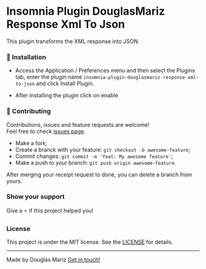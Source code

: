 # Insomnia Plugin DouglasMariz Response Xml To Json

This plugin transforms the XML response into JSON.

### 🚀 Installation

- Access the Application / Preferences menu and then select the Plugins tab, enter the plugin name `insomnia-plugin-douglasmariz-response-xml-to-json` and click Install Plugin.

- After installing the plugin click on enable

### 🤝 Contributing

Contributions, issues and feature requests are welcome!<br />Feel free to check [issues page](https://github.com/DouglasMariz/insomnia-plugin-douglasmariz-response-xml-to-json/issues).
- Make a fork;
- Create a branck with your feature: `git checkout -b awesome-feature`;
- Commit changes: `git commit -m 'feat: My awesome feature'`;
- Make a push to your branch: `git push origin awesome-feature`.

After merging your receipt request to done, you can delete a branch from yours.

### Show your support

Give a ⭐️ if this project helped you!

### License

This project is under the MIT license. See the [LICENSE](LICENSE.md) for details.

---

Made by Douglas Mariz [Get in touch!](https://www.linkedin.com/in/douglasmariz/)